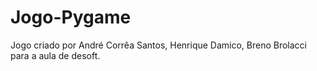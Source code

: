 # Jogo-Pygame
Jogo criado por André Corrêa Santos, Henrique Damico, Breno Brolacci para a aula de desoft.
